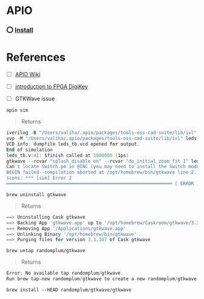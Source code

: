 # APIO


### :o: [Install](install)





# References

- [ ] [APIO Wiki](https://github.com/FPGAwars/apio/wiki)
- [ ] [introduction to FPGA DigiKey](https://www.youtube.com/playlist?list=PLEBQazB0HUyT1WmMONxRZn9NmQ_9CIKhb)

- [ ] GTKWave issue

```
apio sim
```
> Returns
```powershell
iverilog -B "/Users/valiha/.apio/packages/tools-oss-cad-suite/lib/ivl" -o leds_tb.out -D VCD_OUTPUT=leds_tb -D INTERACTIVE_SIM -D NO_ICE40_DEFAULT_ASSIGNMENTS "/Users/valiha/.apio/packages/tools-oss-cad-suite/share/yosys/ice40/cells_sim.v" leds.v leds_tb.v
vvp -M "/Users/valiha/.apio/packages/tools-oss-cad-suite/lib/ivl" leds_tb.out
VCD info: dumpfile leds_tb.vcd opened for output.
End of simulation
leds_tb.v:41: $finish called at 1000000 (1ps)
gtkwave --rcvar "splash_disable on" --rcvar "do_initial_zoom_fit 1" leds_tb.vcd leds_tb.gtkw
Can't locate Switch.pm in @INC (you may need to install the Switch module) (@INC contains: /Library/Perl/5.34/darwin-thread-multi-2level /Library/Perl/5.34 /Network/Library/Perl/5.34/darwin-thread-multi-2level /Network/Library/Perl/5.34 /Library/Perl/Updates/5.34.1 /System/Library/Perl/5.34/darwin-thread-multi-2level /System/Library/Perl/5.34 /System/Library/Perl/Extras/5.34/darwin-thread-multi-2level /System/Library/Perl/Extras/5.34) at /opt/homebrew/bin/gtkwave line 2.
BEGIN failed--compilation aborted at /opt/homebrew/bin/gtkwave line 2.
scons: *** [sim] Error 2
═════════════════════════════════════════════════════════════ [ ERROR ] Took 0.45 seconds ═════════════════════════════════════════════════════════════
```

```
brew uninstall gtkwave
```
> Returns
```powershell
==> Uninstalling Cask gtkwave
==> Backing App 'gtkwave.app' up to '/opt/homebrew/Caskroom/gtkwave/3.3.107/gtkwave.app'
==> Removing App '/Applications/gtkwave.app'
==> Unlinking Binary '/opt/homebrew/bin/gtkwave'
==> Purging files for version 3.3.107 of Cask gtkwave
```

```
brew untap randomplum/gtkwave
```
> Returns
```powershell
Error: No available tap randomplum/gtkwave.
Run brew tap-new randomplum/gtkwave to create a new randomplum/gtkwave tap!
```


```
brew install --HEAD randomplum/gtkwave/gtkwave
```


